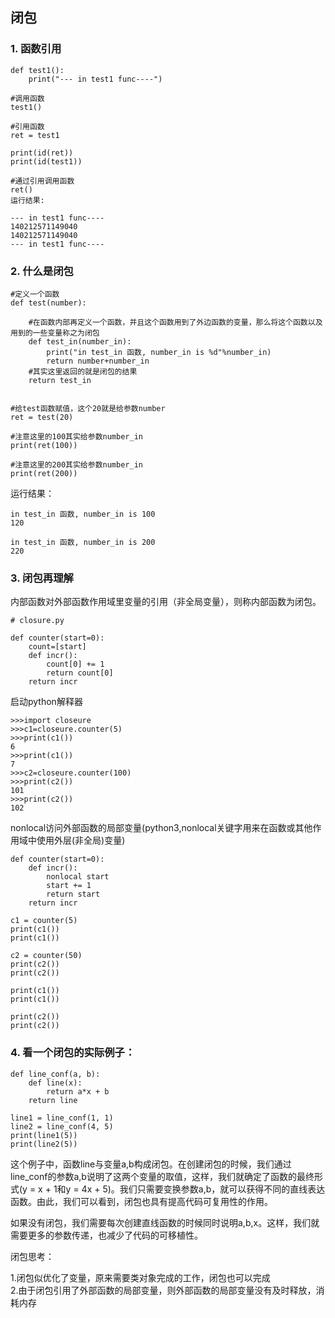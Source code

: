 ## 闭包

### 1. 函数引用

    def test1():
        print("--- in test1 func----")

    #调用函数
    test1()

    #引用函数
    ret = test1

    print(id(ret))
    print(id(test1))

    #通过引用调用函数
    ret()
    运行结果:

    --- in test1 func----
    140212571149040
    140212571149040
    --- in test1 func----  

### 2. 什么是闭包

    #定义一个函数
    def test(number):

        #在函数内部再定义一个函数，并且这个函数用到了外边函数的变量，那么将这个函数以及用到的一些变量称之为闭包
        def test_in(number_in):
            print("in test_in 函数, number_in is %d"%number_in)
            return number+number_in
        #其实这里返回的就是闭包的结果
        return test_in


    #给test函数赋值，这个20就是给参数number
    ret = test(20)

    #注意这里的100其实给参数number_in
    print(ret(100))

    #注意这里的200其实给参数number_in
    print(ret(200))  

运行结果：


    in test_in 函数, number_in is 100
    120

    in test_in 函数, number_in is 200
    220

### 3. 闭包再理解

内部函数对外部函数作用域里变量的引用（非全局变量），则称内部函数为闭包。

    # closure.py

    def counter(start=0):
        count=[start]
        def incr():
            count[0] += 1
            return count[0]
        return incr  

启动python解释器

    >>>import closeure
    >>>c1=closeure.counter(5)
    >>>print(c1())
    6
    >>>print(c1())
    7
    >>>c2=closeure.counter(100)
    >>>print(c2())
    101
    >>>print(c2())
    102  

nonlocal访问外部函数的局部变量(python3,nonlocal关键字用来在函数或其他作用域中使用外层(非全局)变量)

    def counter(start=0):
        def incr():
            nonlocal start
            start += 1
            return start
        return incr

    c1 = counter(5)
    print(c1())
    print(c1())

    c2 = counter(50)
    print(c2())
    print(c2())

    print(c1())
    print(c1())

    print(c2())
    print(c2())  

### 4. 看一个闭包的实际例子：

    def line_conf(a, b):
        def line(x):
            return a*x + b
        return line

    line1 = line_conf(1, 1)
    line2 = line_conf(4, 5)
    print(line1(5))
    print(line2(5))  

这个例子中，函数line与变量a,b构成闭包。在创建闭包的时候，我们通过line_conf的参数a,b说明了这两个变量的取值，这样，我们就确定了函数的最终形式(y = x + 1和y = 4x + 5)。我们只需要变换参数a,b，就可以获得不同的直线表达函数。由此，我们可以看到，闭包也具有提高代码可复用性的作用。

如果没有闭包，我们需要每次创建直线函数的时候同时说明a,b,x。这样，我们就需要更多的参数传递，也减少了代码的可移植性。

闭包思考：

1.闭包似优化了变量，原来需要类对象完成的工作，闭包也可以完成  
2.由于闭包引用了外部函数的局部变量，则外部函数的局部变量没有及时释放，消耗内存  
